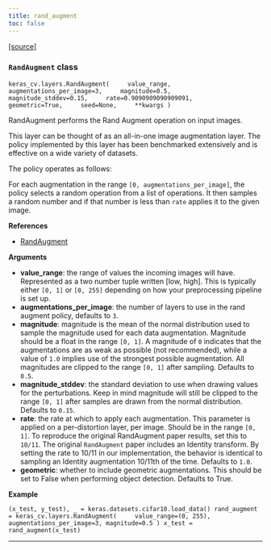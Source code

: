 ```yaml
---
title: rand_augment
toc: false
---
```


[\[source\]](https://github.com/keras-team/keras-cv/tree/v0.9.0/keras_cv/src/layers/preprocessing/rand_augment.py#L24)

### `RandAugment` class

`keras_cv.layers.RandAugment(     value_range,     augmentations_per_image=3,     magnitude=0.5,     magnitude_stddev=0.15,     rate=0.9090909090909091,     geometric=True,     seed=None,     **kwargs )`

RandAugment performs the Rand Augment operation on input images.

This layer can be thought of as an all-in-one image augmentation layer. The policy implemented by this layer has been benchmarked extensively and is effective on a wide variety of datasets.

The policy operates as follows:

For each augmentation in the range `[0, augmentations_per_image]`, the policy selects a random operation from a list of operations. It then samples a random number and if that number is less than `rate` applies it to the given image.

**References**

- [RandAugment](https://arxiv.org/abs/1909.13719)

**Arguments**

- **value_range**: the range of values the incoming images will have. Represented as a two number tuple written \[low, high\]. This is typically either `[0, 1]` or `[0, 255]` depending on how your preprocessing pipeline is set up.
- **augmentations_per_image**: the number of layers to use in the rand augment policy, defaults to `3`.
- **magnitude**: magnitude is the mean of the normal distribution used to sample the magnitude used for each data augmentation. Magnitude should be a float in the range `[0, 1]`. A magnitude of `0` indicates that the augmentations are as weak as possible (not recommended), while a value of `1.0` implies use of the strongest possible augmentation. All magnitudes are clipped to the range `[0, 1]` after sampling. Defaults to `0.5`.
- **magnitude_stddev**: the standard deviation to use when drawing values for the perturbations. Keep in mind magnitude will still be clipped to the range `[0, 1]` after samples are drawn from the normal distribution. Defaults to `0.15`.
- **rate**: the rate at which to apply each augmentation. This parameter is applied on a per-distortion layer, per image. Should be in the range `[0, 1]`. To reproduce the original RandAugment paper results, set this to `10/11`. The original `RandAugment` paper includes an Identity transform. By setting the rate to 10/11 in our implementation, the behavior is identical to sampling an Identity augmentation 10/11th of the time. Defaults to `1.0`.
- **geometric**: whether to include geometric augmentations. This should be set to False when performing object detection. Defaults to True.

**Example**

`(x_test, y_test), _ = keras.datasets.cifar10.load_data() rand_augment = keras_cv.layers.RandAugment(     value_range=(0, 255), augmentations_per_image=3, magnitude=0.5 ) x_test = rand_augment(x_test)`

---

